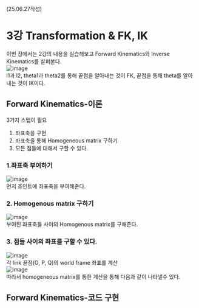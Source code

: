 (25.06.27작성)
# 3강 Transformation & FK, IK
이번 장에서는 2강의 내용을 실습해보고 Forward Kinematics와 Inverse Kinematics를 살펴본다.   
![image](https://github.com/user-attachments/assets/b125f7e0-9751-4b3c-bb73-ec979913ee46)   
l1과 l2, theta1과 theta2를 통해 끝점을 알아내는 것이 FK, 끝점을 통해 theta를 알아내는 것이 IK이다.   
## Forward Kinematics-이론
3가지 스탭이 필요   
1. 좌표축을 구현
2. 좌표축을 통해 Homogeneous matrix 구하기
3. 모든 점들에 대해서 구할 수 있다.
### 1.좌표축 부여하기
![image](https://github.com/user-attachments/assets/a5d5588e-48aa-4e66-824c-1fbb65274b77)   
먼저 조인트에 좌표축을 부여해준다.    
### 2. Homogenous matrix 구하기
![image](https://github.com/user-attachments/assets/399963ca-3b1d-440f-8162-947472049e5c)   
부여된 좌표축들 사이의 Homogenous matrix를 구해준다.   
### 3. 점들 사이의 좌표를 구할 수 있다.
![image](https://github.com/user-attachments/assets/fb387822-8c1c-4db7-bc8c-b5a7c7580f61)   
각 link 끝점(O, P, Q)의 world frame 좌표를 계산   
![image](https://github.com/user-attachments/assets/5ff267b2-43bf-427e-ad78-f769cde44962)   
따라서 homogeneous matrix를 통한 계산을 통해 다음과 같이 나타낼수 있다.   
## Forward Kinematics-코드 구현

